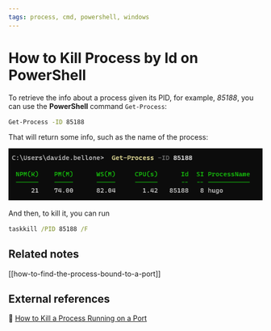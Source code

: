 ```yaml
---
tags: process, cmd, powershell, windows
---
```


# How to Kill Process by Id on PowerShell

To retrieve the info about a process given its PID, for example, _85188_, you can use the **PowerShell** command `Get-Process`:

```cmd
Get-Process -ID 85188
```

That will return some info, such as the name of the process:

![Process Info](./get-process-info.png)

And then, to kill it, you can run

```cmd
taskkill /PID 85188 /F
```

## Related notes

[[how-to-find-the-process-bound-to-a-port]]

## External references

🔗 [How to Kill a Process Running on a Port](https://dev.to/smpnjn/how-to-kill-a-process-running-on-a-port-3pdf)
